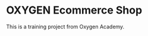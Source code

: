 # OXYGEN Ecommerce Shop
This is a training project from Oxygen Academy.                           
  
  
 
 

